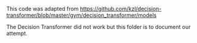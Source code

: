 This code was adapted from https://github.com/kzl/decision-transformer/blob/master/gym/decision_transformer/models

The Decision Transformer did not work but this folder is to document our attempt.